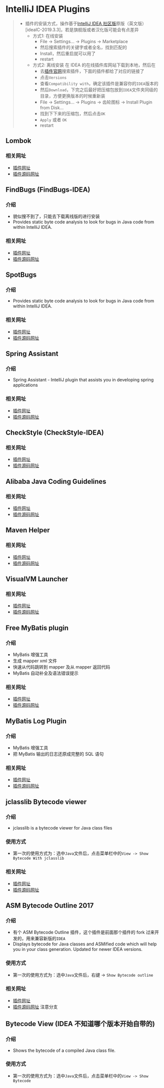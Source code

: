 <!--
* Licensed under MIT (https://github.com/jinyahuan/effective-notebook/blob/master/LICENSE)
* @author JinYahuan
* @since 1.0.0
-->

# IntelliJ IDEA Plugins

> * 插件的安装方式，操作基于[IntelliJ IDEA 社区版](https://github.com/JetBrains/intellij-community)原版（英文版）[ideaIC-2019.3.3]，若是旗舰版或者汉化版可能会有点差异
>     * 方式1: 在线安装
>         * File -> Settings... -> Plugins -> Marketplace
>         * 然后搜索插件的关键字或者全名，找到匹配的
>         * Install，然后重启就可以用了
>         * restart
>     * 方式2: 离线安装 在 IDEA 的在线插件库网站下载到本地，然后在
>         * 去[插件官网](https://plugins.jetbrains.com/)搜索插件，下面的插件都给了对应的链接了
>         * 点击```Versions```
>         * 查看```Compatibility with```，确定该插件是兼容你的```IDEA```版本的
>         * 然后```Download```，下完之后最好把压缩包放到```IDEA```文件夹同级的目录，方便更换版本的时候重新装
>         * File -> Settings... -> Plugins -> 齿轮图标 -> Install Plugin from Disk...
>         * 找到下下来的压缩包，然后点击```OK```
>         * ```Apply``` 或者 ```OK```
>         * restart


## Lombok
### 相关网址
* [插件网址](http://plugins.jetbrains.com/plugin/6317-lombok)
* [插件源码网址](https://github.com/mplushnikov/lombok-intellij-plugin)

## FindBugs (FindBugs-IDEA)
### 介绍
* 貌似搜不到了，只能去下载离线版的进行安装
* Provides static byte code analysis to look for bugs in Java code from within IntelliJ IDEA.
### 相关网址
* [插件网址](http://plugins.jetbrains.com/plugin/3847-findbugs-idea)
* [插件源码网址](https://github.com/andrepdo/findbugs-idea)

## SpotBugs
### 介绍
* Provides static byte code analysis to look for bugs in Java code from within IntelliJ IDEA.
### 相关网址
* [插件网址](https://plugins.jetbrains.com/plugin/14014-spotbugs)
* [插件源码网址](https://github.com/spotbugs/spotbugs)

## Spring Assistant
### 介绍
* Spring Assistant - IntelliJ plugin that assists you in developing spring applications
### 相关网址
* [插件网址](https://plugins.jetbrains.com/plugin/10229-spring-assistant)
* [插件源码网址](https://github.com/1tontech/intellij-spring-assistant)

## CheckStyle (CheckStyle-IDEA)
### 相关网址
* [插件网址](http://plugins.jetbrains.com/plugin/1065-checkstyle-idea/)
* [插件源码网址](https://github.com/jshiell/checkstyle-idea)

## Alibaba Java Coding Guidelines
### 相关网址
* [插件网址](http://plugins.jetbrains.com/plugin/10046-alibaba-java-coding-guidelines/)
* [插件源码网址](https://github.com/alibaba/p3c)

## Maven Helper
### 相关网址
* [插件网址](http://plugins.jetbrains.com/plugin/7179-maven-helper/)
* [插件源码网址](https://github.com/krasa/MavenHelper)

## VisualVM Launcher
### 相关网址
* [插件网址](http://plugins.jetbrains.com/plugin/7115-visualvm-launcher/)
* [插件源码网址](https://github.com/krasa/VisualVMLauncher)

## Free MyBatis plugin
### 介绍
* MyBatis 增强工具
* 生成 mapper xml 文件
* 快速从代码跳转到 mapper 及从 mapper 返回代码
* MyBatis 自动补全及语法错误提示
### 相关网址
* [插件网址](https://plugins.jetbrains.com/plugin/8321-free-mybatis-plugin)
* [插件源码网址](https://github.com/wuzhizhan/free-idea-mybatis)

## MyBatis Log Plugin
### 介绍
* MyBatis 增强工具
* 把 MyBatis 输出的日志还原成完整的 SQL 语句
### 相关网址
* [插件网址](https://plugins.jetbrains.com/plugin/8321-free-mybatis-plugin/)
* [插件源码网址](https://github.com/kookob/mybatis-log-plugin)

## jclasslib Bytecode viewer
### 介绍
* jclasslib is a bytecode viewer for Java class files
### 使用方式
* 第一次的使用方式为：选中```Java```文件后，点击菜单栏中的```View -> Show Bytecode With jclasslib```
### 相关网址
* [插件网址](https://plugins.jetbrains.com/plugin/9248-jclasslib-bytecode-viewer)
* [插件源码网址](https://github.com/ingokegel/jclasslib)

## ASM Bytecode Outline 2017
### 介绍
* 有个 ASM Bytecode Outline 插件，这个插件是前面那个插件的 fork 过来开发的，用来兼容新版的```IDEA```
* Displays bytecode for Java classes and ASMified code which will help you in your class generation. Updated for newer IDEA versions.
### 使用方式
* 第一次的使用方式为：选中```Java```文件后，右键 -> ```Show Bytecode outline```
### 相关网址
* [插件网址](https://plugins.jetbrains.com/plugin/10254-asm-bytecode-outline-2017)
* [插件源码网址](https://github.com/thiakil/asm-bytecode-intellij) 注意分支

## Bytecode View (IDEA 不知道哪个版本开始自带的)
### 介绍
* Shows the bytecode of a compiled Java class file.
### 使用方式
* 第一次的使用方式为：选中```Java```文件后，点击菜单栏中的```View -> Show Bytecode```
